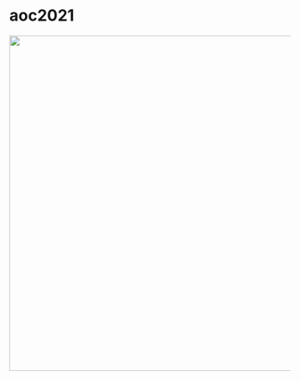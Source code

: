 # aoc2021

<img src="https://repository-images.githubusercontent.com/433596842/391b37b0-d0d6-488b-9d5e-52a39622d17d" width="600">
